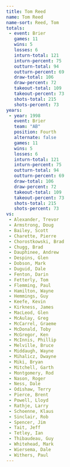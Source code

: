 ```yaml
---
title: Tom Reed
name: Tom Reed
name-sort: Reed, Tom
totals:
 - event: Brier
   games: 11
   wins: 5
   losses: 6
   inturn-total: 121
   inturn-percent: 75
   outturn-total: 94
   outturn-percent: 69
   draw-total: 106
   draw-percent: 72
   takeout-total: 109
   takeout-percent: 73
   shots-total: 215
   shots-percent: 73
years:
 - year: 1998
   event: Brier
   team: "AB"
   position: Fourth
   alternate: false
   games: 11
   wins: 5
   losses: 6
   inturn-total: 121
   inturn-percent: 75
   outturn-total: 94
   outturn-percent: 69
   draw-total: 106
   draw-percent: 72
   takeout-total: 109
   takeout-percent: 73
   shots-total: 215
   shots-percent: 73
vs:
 - Alexander, Trevor
 - Armstrong, Doug
 - Bailey, Scott
 - Charette, Pierre
 - Chorostkowski, Brad
 - Chugg, Brad
 - Dauphinee, Andrew
 - Despins, Glen
 - Dobson, Mark
 - Duguid, Dale
 - Fenton, Darin
 - Fetterly, Tom
 - Flemming, Paul
 - Hamilton, Wayne
 - Hemmings, Guy
 - Keefe, Kevin
 - Kirkness, James
 - MacLeod, Glen
 - McAulay, Greg
 - McCarrel, Graeme
 - McDonald, Toby
 - McGregor, Ken
 - McInnis, Phillip
 - Melville, Bruce
 - Middaugh, Wayne
 - Mihalicz, Dwayne
 - Miki, Bryan
 - Mitchell, Garth
 - Montgomery, Rod
 - Nason, Roger
 - Ness, Dale
 - Odishaw, Terry
 - Pierce, Brent
 - Powell, Lloyd
 - Rathje, Larry
 - Schoenne, Klaus
 - Sinclair, Rob
 - Spencer, Jim
 - Tait, Jeff
 - Tetley, Ian
 - Thibaudeau, Guy
 - Whitehead, Mark
 - Wiersema, Dale
 - Withers, Paul
---
```


